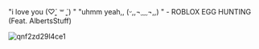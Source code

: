 "i love you (♡ˊ͈ ꒳ ˋ͈) " "uhmm yeah,, (ᵕ,,¬﹏¬,,) " - ROBLOX EGG HUNTING (Feat. AlbertsStuff)



![qnf2zd29l4ce1](https://tenor.com/view/jalbert-jayingee-albertsstuff-gif-15514724373936035352)





